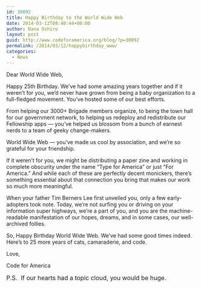 ```yaml
---
id: 30092
title: Happy Birthday to the World Wide Web
date: 2014-03-12T08:40:44+00:00
author: Dana Oshiro
layout: post
guid: http://www.codeforamerica.org/blog/?p=30092
permalink: /2014/03/12/happybirthday_www/
categories:
  - News
---
```

Dear World Wide Web,

Happy 25th Birthday. We&#8217;ve had some amazing years together and if it weren&#8217;t for you, we&#8217;d never have grown from being a baby organization to a full-fledged movement. You&#8217;ve hosted some of our best efforts.

From helping our 3000+ Brigade members organize, to being the town hall for our government network, to helping us redeploy and redistribute our Fellowship apps — you&#8217;ve helped us blossom from a bunch of earnest nerds to a team of geeky change-makers.

World Wide Web — you&#8217;ve made us cool by association, and we&#8217;re so grateful for your friendship.

If it weren&#8217;t for you, we might be distributing a paper zine and working in complete obscurity under the name &#8220;Type for America&#8221; or just &#8220;For America.&#8221; And while each of these are perfectly decent monickers, there&#8217;s something essential about that connection you bring that makes our work so much more meaningful.

When your father Tim Berners Lee first unveiled you, only a few early-adopters took note. Today, we&#8217;re not surfing you or driving on your information super highways, we&#8217;re a part of you, and you are the machine-readable manifestation of our hopes, dreams, and in some cases, our well-archived follies.

So, Happy Birthday World Wide Web. We&#8217;ve had some good times indeed. Here&#8217;s to 25 more years of cats, camaraderie, and code.

Love,

Code for America

<span style="font-size: 16px;">P.S.  If our hearts had a topic cloud, you would be huge.</span>